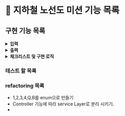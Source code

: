 # :pushpin: 지하철 노선도 미션 기능 목록

## 구현 기능 목록
<details>
<summary><b>입력</b></summary>
<div markdown="1">

- [x] 기능을 입력받는다.
```
## 원하는 기능을 선택하세요.
1
```
> - **예외처리**
> - [x] Q나 1,2,3,4가 아닐경우 예외처리


- [ ] 역 관리 기능을 입력받는다
1) - [ ] 등록할 역 이름을 입력 받는다 -> StationList의 끝에 입력된다.
>- **예외처리**
>- [ ] 중복된 지하철 역 이름이 등록될 수 없다.
>- [ ] 지하철 역 이름은 2글자 이상이어야 한다. 

2) - [ ] 역 삭제 이름을 입력 받는다

- [ ] 노선관리
1) - [ ] 노선등록 시 등록할 노선 이름, 상행 종점역 이름, 하행 종점역 이름을 입력 받는다.
```
## 등록할 노선 이름을 입력하세요.
1호선

## 등록할 노선의 상행 종점역 이름을 입력하세요.
강남역

## 등록할 노선의 하행 종점역 이름을 입력하세요.
잠실역
```
2) - [ ] 노선 조회 시  노선 목록을 출력한다.
```
## 노선 목록
[INFO] 2호선
[INFO] 3호선
[INFO] 신분당선
[INFO] 1호선
```
3) - [ ] 삭제할 노선을 입력받는다.

- [ ] 구관관리 등록을 입력받는다.
```
## 노선을 입력하세요.
2호선

## 역이름을 입력하세요.
잠실역

## 순서를 입력하세요.
2

```

</div>
</details>

<details>
<summary><b>출력</b></summary>
<div markdown="1">

- [ ] 메인 화면 출력
```
## 메인 화면
1. 역 관리
2. 노선 관리
3. 구간 관리
4. 지하철 노선도 출력
Q. 종료  
```
- [ ] 역 관리 화면 출력
```
## 역 관리 화면
1. 역 등록
2. 역 삭제
3. 역 조회
B. 돌아가기
```
1) - [ ] 역 조회를 선택 했을 경우 역 목록을 출력한다.
- 
- [ ] 노선 관리화면 출력
1) - [ ] 노선 조회 시  노선 목록을 출력한다.
```
## 노선 목록
[INFO] 2호선
[INFO] 3호선
[INFO] 신분당선
[INFO] 1호선
```

</div>
</details>

<details> 
<summary><b>체크리스트 및 구현 로직</b></summary>
<div markdown="1">

- [ ] Station, Line 클래스의 기본 생성자 추가 불가
- [ ] 필드(인스턴스 변수)인 name의 접근 제어자 private을 변경할 수 없다.
- [ ] setter를 추가하지 않고 구현한다.

- [ ] StationRepository, LineRepository를 통해 Station과 Line의 상태를 저장할 수 있다.
- [ ] StationRepository, LineRepository 이 외 추가로 Repository를 만들 수 있다.
- [ ] 추가로 생성되는 객체에 대해서 XXXRepository 네이밍으로 저장 클래스를 추가할 수 있다.
- [ ] 객체들의 상태를 관리하기 위해서 XXXRepository 클래스를 활용해 저장 로직을 구현해야 한다.

- [x] default 지하철 역 등록
- [x] default 지하철 노선 등록
- [x] 역과 노선을 이어주는 기능 구현 -> station을 line에 의존시킴.

- [ ] 지하철 역 관련 기능
> - [ ] 지하철 역을 등록하고 삭제할 수 있다. (단, 노선에 등록된 역은 삭제할 수 없다)
> - [ ] 중복된 지하철 역 이름이 등록될 수 없다.
> - [ ] 지하철 역 이름은 2글자 이상이어야 한다.
> - [ ] 지하철 역의 목록을 조회할 수 있다.

- [ ] 지하철 노선 관련 기능
> - [ ] 지하철 노선을 등록하고 삭제할 수 있다.
> - [ ] 중복된 지하철 노선 이름이 등록될 수 없다.
> - [ ] 지하철 노선 이름은 2글자 이상이어야 한다.
> - [ ] 노선 등록 시 상행 종점역과 하행 종점역을 입력받는다.
> - [ ]지하철 노선의 목록을 조회할 수 있다.

> - **예외처리**
> - [ ] 상행 종점역과 하행종점역이 station에 없을 경우 error메세지 출력

</div>
</details>

### 테스트 할 목록

### refactoring 목록

 - 1,2,3,4,Q,B를 enum으로 만들기
 - Controller 기능에 따라 service Layer로 분리 시키기.
 - 

